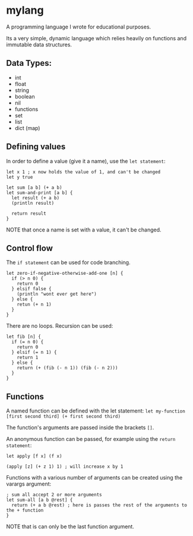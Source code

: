 # mylang

A programming language I wrote for educational purposes.

Its a very simple, dynamic language which relies heavily on functions and immutable data structures.

## Data Types:
- int
- float
- string
- boolean
- nil
- functions
- set
- list
- dict (map)

## Defining values
In order to define a value (give it a name), use the `let statement`:
```
let x 1 ; x now holds the value of 1, and can't be changed
let y true

let sum [a b] (+ a b)
let sum-and-print [a b] {
  let result (+ a b)
  (println result)

  return result
}
```

NOTE that once a name is set with a value, it can't be changed.

## Control flow
The `if statement` can be used for code branching.

```
let zero-if-negative-otherwise-add-one [n] {
  if (> n 0) {
    return 0
  } elsif false {
    (println "wont ever get here")
  } else {
    retun (+ n 1)
  }
}
```

There are no loops. Recursion can be used:
```
let fib [n] {
  if (= n 0) {
    return 0
  } elsif (= n 1) {
    return 1
  } else {
    return (+ (fib (- n 1)) (fib (- n 2)))
  }
}
```

## Functions
A named function can be defined with the let statement:
`let my-function [first second third] (+ first second third)`

The function's arguments are passed inside the brackets `[]`.

An anonymous function can be passed, for example using the `return statement`:
```
let apply [f x] (f x)

(apply [z] (+ z 1) 1) ; will increase x by 1
```

Functions with a various number of arguments can be created using the varargs argument:
```
; sum all accept 2 or more arguments
let sum-all [a b @rest] {
  return (+ a b @rest) ; here is passes the rest of the arguments to the + function
}
```

NOTE that is can only be the last function argument.
